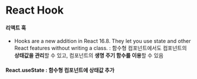 # React Hook


#### 리액트 훅

- Hooks are a new addition in React 16.8. They let you use state and other React features without writing a class. : 함수형 컴포넌트에서도 컴포넌트의 **상태값을 관리**할 수 있고, 컴포넌트의 **생명 주기 함수를 이용**할 수 있음





#### React.useState : 함수형 컴포넌트에 상태값 추가



